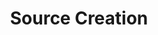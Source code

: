 ---
type: "connect"
content-type: "stitch-js-function"
key: "source-creation-function"
order: 1


title: "Source Creation"
definition: "addSource(options)"
description: "{{ js.create-a-source.description }}"


options:
  - name: "type"
    required: true
    type: "string"
    description: "{{ connect.common.attributes.type }}"

  - name: "ephemeral_token"
    required: false
    type: "string"
    description: "{{ connect.common.attributes.ephemeral-token-js | flatify }}"

  - name: "default_streams"
    required: false
    type: "object"
    description: "{{ connect.common.attributes.default-streams | flatify }}"


examples:
  - type: "Function"
    language: "javascript"
    description: "The code below will create a HubSpot integration (`type: platform.hubspot`) in the user's Stitch account, with the `campaigns` and `companies` tables pre-selected for replication."
    code: |
      Stitch.addSource({
          "type": "platform.hubspot",
          "ephemeral_token": "<EPHEMERAL_TOKEN>",
          "default_streams":{
             "campaigns": true,
             "companies": true
          }
      }).then((result) => {
          console.log(`Integration created, type=${result.type}, id=${result.id}`);
      }).catch((error) => {
          console.log("Integration not created.", error);
      });

  - type: "Result"
    description: |
      Stitch.js will send the user to Stitch and open the Integration Settings page, where the user can configure the integration.
    image: "connect/js-create-a-source-result.png"
    image-caption: "HubSpot Integration Settings page in Stitch"
---
